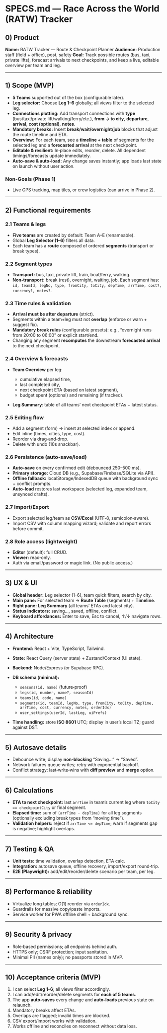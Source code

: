 # SPECS.md — Race Across the World (RATW) Tracker

## 0) Product

**Name:** RATW Tracker — Route & Checkpoint Planner
**Audience:** Production staff (field + office), post, safety
**Goal:** Track possible routes (bus, taxi, private lifts), forecast arrivals to next checkpoints, and keep a live, editable overview per team and leg.

---

## 1) Scope (MVP)

* **5 Teams** supported out of the box (configurable later).
* **Leg selector:** Choose **Leg 1–6** globally; all views filter to the selected leg.
* **Connections plotting:** Add transport connections with **type** (bus/taxi/private lift/walking/ferry/etc.), **from → to city**, **departure**, **arrival**, **cost (optional)**, **notes**.
* **Mandatory breaks:** Insert **break/wait/overnight/job** blocks that adjust the route timeline and ETA.
* **Overview:** For each team, see a **timeline + table** of segments for the selected leg and a **forecasted arrival** at the next checkpoint.
* **Editable & resilient:** In‑place edits, reorder, delete. All dependent timings/forecasts update immediately.
* **Auto‑save & auto‑load:** Any change saves instantly; app loads last state on launch without user action.

### Non‑Goals (Phase 1)

* Live GPS tracking, map tiles, or crew logistics (can arrive in Phase 2).

---

## 2) Functional requirements

### 2.1 Teams & legs

* **Five teams** are created by default: Team A–E (renameable).
* Global **Leg Selector (1–6)** filters all data.
* Each team has a **route** composed of ordered **segments** (transport or break types).

### 2.2 Segment types

* **Transport:** bus, taxi, private lift, train, boat/ferry, walking.
* **Non‑transport:** break (rest), overnight, waiting, job.
  Each segment has: `id, teamId, legNo, type, fromCity, toCity, depTime, arrTime, cost?, currency?, notes?`.

### 2.3 Time rules & validation

* **Arrival must be after departure** (strict).
* Segments within a team+leg must not **overlap** (enforce or warn + suggest fix).
* **Mandatory break rules** (configurable presets): e.g., “overnight runs from 20:00 to 06:00” or explicit start/end.
* Changing any segment **recomputes** the downstream **forecasted arrival** to the next checkpoint.

### 2.4 Overview & forecasts

* **Team Overview** per leg:

  * cumulative elapsed time,
  * last completed city,
  * next checkpoint ETA (based on latest segment),
  * budget spent (optional) and remaining (if tracked).
* **Leg Summary**: table of all teams’ next checkpoint ETAs + latest status.

### 2.5 Editing flow

* Add a segment (form) → insert at selected index or append.
* Edit inline (times, cities, type, cost).
* Reorder via drag‑and‑drop.
* Delete with undo (10s snackbar).

### 2.6 Persistence (auto‑save/load)

* **Auto‑save** on every confirmed edit (debounced 250–500 ms).
* **Primary storage:** Cloud DB (e.g., Supabase/Firebase/SQLite via API).
* **Offline fallback:** localStorage/IndexedDB queue with background sync + conflict prompts.
* **Auto‑load** restores last workspace (selected leg, expanded team, unsynced drafts).

### 2.7 Import/Export

* Export selected leg/team as **CSV/Excel** (UTF‑8, semicolon‑aware).
* Import CSV with column mapping wizard; validate and report errors before commit.

### 2.8 Role access (lightweight)

* **Editor** (default): full CRUD.
* **Viewer:** read‑only.
* Auth via email/password or magic link. (No public access.)

---

## 3) UX & UI

* **Global header:** Leg selector (1–6), team quick filters, search by city.
* **Main pane:** For selected team → **Route Table** (segments) + **Timeline**.
* **Right pane:** **Leg Summary** (all teams’ ETAs and latest city).
* **Status indicators:** saving…, saved, offline, conflict.
* **Keyboard affordances:** Enter to save, Esc to cancel, ↑/↓ navigate rows.

---

## 4) Architecture

* **Frontend:** React + Vite, TypeScript, Tailwind.

* **State:** React Query (server state) + Zustand/Context (UI state).

* **Backend:** Node/Express (or Supabase RPC).

* **DB schema (minimal):**

  * `seasons(id, name)` (future‑proof)
  * `legs(id, number, name?, seasonId)`
  * `teams(id, code, name)`
  * `segments(id, teamId, legNo, type, fromCity, toCity, depTime, arrTime, cost, currency, notes, orderIdx)`
  * `user_settings(userId, lastLeg, uiPrefs)`

* **Time handling:** store **ISO 8601** UTC; display in user’s local TZ; guard against DST.

---

## 5) Autosave details

* Debounce write; display **non‑blocking** “Saving…” → “Saved”.
* Network failures queue writes; retry with exponential backoff.
* Conflict strategy: last‑write‑wins with **diff preview** and **merge** option.

---

## 6) Calculations

* **ETA to next checkpoint:** last `arrTime` in team’s current leg where `toCity == checkpointCity` or final segment.
* **Elapsed time:** sum of `(arrTime - depTime)` for all leg segments (optionally excluding break types from “moving time”).
* **Validation helpers:** reject if `arrTime <= depTime`; warn if segments gap is negative; highlight overlaps.

---

## 7) Testing & QA

* **Unit tests:** time validation, overlap detection, ETA calc.
* **Integration:** autosave queue, offline recovery, import/export round‑trip.
* **E2E (Playwright):** add/edit/reorder/delete scenario per team, per leg.

---

## 8) Performance & reliability

* Virtualize long tables; O(1) reorder via `orderIdx`.
* Guardrails for massive copy/paste imports.
* Service worker for PWA offline shell + background sync.

---

## 9) Security & privacy

* Role‑based permissions; all endpoints behind auth.
* HTTPS only; CSRF protection; input sanitation.
* Minimal PII (names only); no passports stored in MVP.

---

## 10) Acceptance criteria (MVP)

1. I can select **Leg 1–6**; all views filter accordingly.
2. I can add/edit/reorder/delete segments for **each of 5 teams**.
3. The app **auto‑saves** every change and **auto‑loads** previous state on relaunch.
4. Mandatory breaks affect ETAs.
5. Overlaps are flagged; invalid times are blocked.
6. CSV export/import works with validation.
7. Works offline and reconciles on reconnect without data loss.
